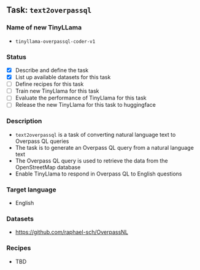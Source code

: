 ## Task: `text2overpassql`

### Name of new TinyLLama

- `tinyllama-overpassql-coder-v1`

### Status

- [x] Describe and define the task
- [x] List up available datasets for this task
- [ ] Define recipes for this task
- [ ] Train new TinyLlama for this task
- [ ] Evaluate the performance of TinyLlama for this task
- [ ] Release the new TinyLlama for this task to huggingface

### Description

- `text2overpassql` is a task of converting natural language text to Overpass QL queries
- The task is to generate an Overpass QL query from a natural language text
- The Overpass QL query is used to retrieve the data from the OpenStreetMap database
- Enable TinyLlama to respond in Overpass QL to English questions

### Target language

- English

### Datasets

- https://github.com/raphael-sch/OverpassNL

### Recipes

- TBD
